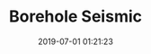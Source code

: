 ---
title: Borehole Seismic
description: null
image: https://res.cloudinary.com/madsan/image/upload/v1636194992/madsan-stock/IMG_3200_nsgux0.jpg
page: borehole-en
cta: true
path: borehole-en

date: 2019-07-01 01:21:23
---